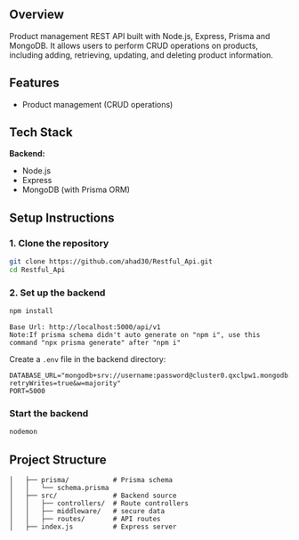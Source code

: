 ## Overview

 Product management REST API built with Node.js, Express, Prisma and  MongoDB. It allows users to perform CRUD operations on products, including adding, retrieving, updating, and deleting product information.

## Features

- Product management (CRUD operations)


## Tech Stack

**Backend:**
- Node.js
- Express
- MongoDB (with Prisma ORM)



## Setup Instructions

### 1. Clone the repository

```bash
git clone https://github.com/ahad30/Restful_Api.git
cd Restful_Api
```

### 2. Set up the backend

```bash
npm install
```

```
Base Url: http://localhost:5000/api/v1
Note:If prisma schema didn't auto generate on "npm i", use this command "npx prisma generate" after "npm i"
```

Create a `.env` file in the backend directory:

```env
DATABASE_URL="mongodb+srv://username:password@cluster0.qxclpw1.mongodb.net/databasename?retryWrites=true&w=majority"
PORT=5000
```


### Start the backend

```bash
nodemon
```

## Project Structure

```
│   ├── prisma/           # Prisma schema
│   │   └── schema.prisma
│   ├── src/              # Backend source
│   │   ├── controllers/  # Route controllers
│   │   ├── middleware/   # secure data
│   │   ├── routes/       # API routes
│   ├── index.js          # Express server